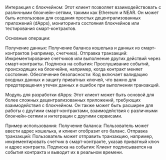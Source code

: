 Интеракция с блокчейном: Этот клиент позволяет взаимодействовать с различными блокчейн-сетями, такими как Ethereum и NEAR. Он может быть использован для создания простых децентрализованных приложений (dApps), мониторинга состояния блокчейнов или тестирования смарт-контрактов.

Основные операции:

Получение данных: Получение баланса кошелька и данных из смарт-контрактов (например, счетчика).
Отправка транзакций: Инкрементирование счетчиков или выполнение других действий через смарт-контракты.
Подписка на события: Прослушивание событий, происходящих на блокчейне, например, когда контракт меняет состояние.
Обеспечение безопасности: Код включает валидацию входных данных и защиту приватных ключей, что важно для предотвращения утечек данных и ошибок при выполнении транзакций.

Модуль для разработки dApps: Этот клиент может быть основой для более сложных децентрализованных приложений, требующих взаимодействия с блокчейном. Он также может быть расширен для работы с другими смарт-контрактами, взаимодействия с различными блокчейн-сетями и интеграции с другими сервисами.



Пример использования:
Получение баланса: Пользователь может ввести адрес кошелька, и клиент отобразит его баланс.
Отправка транзакций: Пользователь может отправить транзакцию, например, инкрементировать счетчик в смарт-контракте, указав приватный ключ и адрес контракта.
Подписка на события: Клиент подписывается на события контракта и выводит их в реальном времени.
